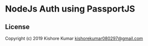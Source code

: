 # NodeJs Auth using PassportJS

## License ##
Copyright (c) 2019 Kishore Kumar <kishorekumar080297@gmail.com> 
